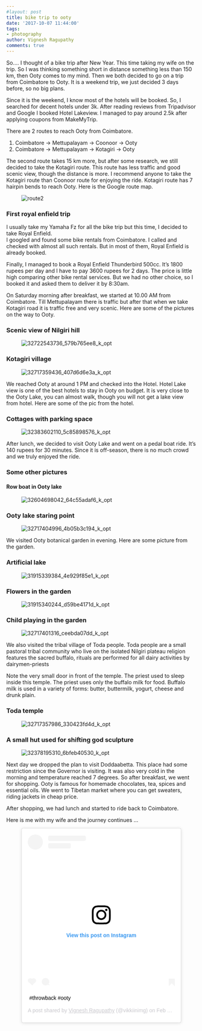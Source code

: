 ```yaml
---
#layout: post
title: bike trip to ooty
date: '2017-10-07 11:44:00'
tags:
- photography
author: Vignesh Ragupathy
comments: true
---
```


So…. I thought of a bike trip after New Year. This time taking my wife on the trip. So I was thinking something short in distance something less than 150 km, then Ooty comes to my mind. Then we both decided to go on a trip from Coimbatore to Ooty. It is a weekend trip, we just decided 3 days before, so no big plans.

Since it is the weekend, I know most of the hotels will be booked. So, I searched for decent hotels under 3k. After reading reviews from Tripadvisor and Google I booked Hotel Lakeview. I managed to pay around 2.5k after applying coupons from MakeMyTrip.

There are 2 routes to reach Ooty from Coimbatore.

1. Coimbatore -\> Mettupalayam -\> Coonoor -\> Ooty
2. Coimbatore -\> Mettupalayam -\> Kotagiri -\> Ooty

The second route takes 15 km more, but after some research, we still decided to take the Kotagiri route. This route has less traffic and good scenic view, though the distance is more. I recommend anyone to take the Kotagiri route than Coonoor route for enjoying the ride. Kotagiri route has 7 hairpin bends to reach Ooty. Here is the Google route map.

<!--kg-card-begin: image--><figure class="kg-card kg-image-card"><img src="https://farm1.staticflickr.com/644/31949932483_1537f28014_z.jpg" class="kg-image" alt="route2"></figure><!--kg-card-end: image-->
### First royal enfield trip

I usually take my Yamaha Fz for all the bike trip but this time, I decided to take Royal Enfield.  
I googled and found some bike rentals from Coimbatore. I called and checked with almost all such rentals. But in most of them, Royal Enfield is already booked.

Finally, I managed to book a Royal Enfield Thunderbird 500cc. It’s 1800 rupees per day and I have to pay 3600 rupees for 2 days. The price is little high comparing other bike rental services. But we had no other choice, so I booked it and asked them to deliver it by 8:30am.

On Saturday morning after breakfast, we started at 10.00 AM from Coimbatore. Till Mettupalayam there is traffic but after that when we take Kotagiri road it is traffic free and very scenic. Here are some of the pictures on the way to Ooty.

### Scenic view of Nilgiri hill
<!--kg-card-begin: image--><figure class="kg-card kg-image-card"><img src="/content/images/2019/02/32722543736_579b765ee8_k_opt.jpg" class="kg-image" alt="32722543736_579b765ee8_k_opt"></figure><!--kg-card-end: image-->
### Kotagiri village
<!--kg-card-begin: image--><figure class="kg-card kg-image-card"><img src="/content/images/2019/02/32717359436_407d6d6e3a_k_opt.jpg" class="kg-image" alt="32717359436_407d6d6e3a_k_opt"></figure><!--kg-card-end: image-->

We reached Ooty at around 1 PM and checked into the Hotel. Hotel Lake view is one of the best hotels to stay in Ooty on budget. It is very close to the Ooty Lake, you can almost walk, though you will not get a lake view from hotel. Here are some of the pic from the hotel.

### Cottages with parking space
<!--kg-card-begin: image--><figure class="kg-card kg-image-card"><img src="/content/images/2019/02/32383602110_5c85898576_k_opt.jpg" class="kg-image" alt="32383602110_5c85898576_k_opt"></figure><!--kg-card-end: image-->

After lunch, we decided to visit Ooty Lake and went on a pedal boat ride. It’s 140 rupees for 30 minutes. Since it is off-season, there is no much crowd and we truly enjoyed the ride.

### Some other pictures

#### Row boat in Ooty lake
<!--kg-card-begin: image--><figure class="kg-card kg-image-card"><img src="/content/images/2019/02/32604698042_64c55adaf6_k_opt.jpg" class="kg-image" alt="32604698042_64c55adaf6_k_opt"></figure><!--kg-card-end: image-->
### Ooty lake staring point
<!--kg-card-begin: image--><figure class="kg-card kg-image-card"><img src="/content/images/2019/02/32717404996_4b05b3c194_k_opt.jpg" class="kg-image" alt="32717404996_4b05b3c194_k_opt"></figure><!--kg-card-end: image-->

We visited Ooty botanical garden in evening. Here are some picture from the garden.

### Artificial lake
<!--kg-card-begin: image--><figure class="kg-card kg-image-card"><img src="/content/images/2019/02/31915339384_4e929f85e1_k_opt.jpg" class="kg-image" alt="31915339384_4e929f85e1_k_opt"></figure><!--kg-card-end: image-->
### Flowers in the garden
<!--kg-card-begin: image--><figure class="kg-card kg-image-card"><img src="/content/images/2019/02/31915340244_d59be4171d_k_opt.jpg" class="kg-image" alt="31915340244_d59be4171d_k_opt"></figure><!--kg-card-end: image-->
### Child playing in the garden
<!--kg-card-begin: image--><figure class="kg-card kg-image-card"><img src="/content/images/2019/02/32717401316_ceebda07dd_k_opt.jpg" class="kg-image" alt="32717401316_ceebda07dd_k_opt"></figure><!--kg-card-end: image-->

We also visited the tribal village of Toda people. Toda people are a small pastoral tribal community who live on the isolated Nilgiri plateau religion features the sacred buffalo, rituals are performed for all dairy activities by dairymen-priests

Note the very small door in front of the temple. The priest used to sleep inside this temple. The priest uses only the buffalo milk for food. Buffalo milk is used in a variety of forms: butter, buttermilk, yogurt, cheese and drunk plain.

### Toda temple
<!--kg-card-begin: image--><figure class="kg-card kg-image-card"><img src="/content/images/2019/02/32717357986_330423fd4d_k_opt.jpg" class="kg-image" alt="32717357986_330423fd4d_k_opt"></figure><!--kg-card-end: image-->
### A small hut used for shifting god sculpture
<!--kg-card-begin: image--><figure class="kg-card kg-image-card"><img src="/content/images/2019/02/32378195310_6bfeb40530_k_opt.jpg" class="kg-image" alt="32378195310_6bfeb40530_k_opt"></figure><!--kg-card-end: image-->

Next day we dropped the plan to visit Doddaabetta. This place had some restriction since the Governor is visiting. It was also very cold in the morning and temperature reached 7 degrees. So after breakfast, we went for shopping. Ooty is famous for homemade chocolates, tea, spices and essential oils. We went to Tibetan market where you can get sweaters, riding jackets in cheap price.

After shopping, we had lunch and started to ride back to Coimbatore.

Here is me with my wife and the journey continues …

<!--kg-card-begin: embed--><figure class="kg-card kg-embed-card"><blockquote class="instagram-media" data-instgrm-captioned data-instgrm-permalink="https://www.instagram.com/p/BuQspq8BDoL/?utm_source=ig_embed&amp;utm_campaign=loading" data-instgrm-version="12" style=" background:#FFF; border:0; border-radius:3px; box-shadow:0 0 1px 0 rgba(0,0,0,0.5),0 1px 10px 0 rgba(0,0,0,0.15); margin: 1px; max-width:658px; min-width:326px; padding:0; width:99.375%; width:-webkit-calc(100% - 2px); width:calc(100% - 2px);"><div style="padding:16px;"> <a href="https://www.instagram.com/p/BuQspq8BDoL/?utm_source=ig_embed&amp;utm_campaign=loading" style=" background:#FFFFFF; line-height:0; padding:0 0; text-align:center; text-decoration:none; width:100%;" target="_blank"> <div style=" display: flex; flex-direction: row; align-items: center;"> <div style="background-color: #F4F4F4; border-radius: 50%; flex-grow: 0; height: 40px; margin-right: 14px; width: 40px;"></div> <div style="display: flex; flex-direction: column; flex-grow: 1; justify-content: center;"> <div style=" background-color: #F4F4F4; border-radius: 4px; flex-grow: 0; height: 14px; margin-bottom: 6px; width: 100px;"></div> <div style=" background-color: #F4F4F4; border-radius: 4px; flex-grow: 0; height: 14px; width: 60px;"></div>
</div>
</div>
<div style="padding: 19% 0;"></div> <div style="display:block; height:50px; margin:0 auto 12px; width:50px;"><svg width="50px" height="50px" viewbox="0 0 60 60" version="1.1" xmlns="https://www.w3.org/2000/svg" xmlns:xlink="https://www.w3.org/1999/xlink"><g stroke="none" stroke-width="1" fill="none" fill-rule="evenodd"><g transform="translate(-511.000000, -20.000000)" fill="#000000"><g><path d="M556.869,30.41 C554.814,30.41 553.148,32.076 553.148,34.131 C553.148,36.186 554.814,37.852 556.869,37.852 C558.924,37.852 560.59,36.186 560.59,34.131 C560.59,32.076 558.924,30.41 556.869,30.41 M541,60.657 C535.114,60.657 530.342,55.887 530.342,50 C530.342,44.114 535.114,39.342 541,39.342 C546.887,39.342 551.658,44.114 551.658,50 C551.658,55.887 546.887,60.657 541,60.657 M541,33.886 C532.1,33.886 524.886,41.1 524.886,50 C524.886,58.899 532.1,66.113 541,66.113 C549.9,66.113 557.115,58.899 557.115,50 C557.115,41.1 549.9,33.886 541,33.886 M565.378,62.101 C565.244,65.022 564.756,66.606 564.346,67.663 C563.803,69.06 563.154,70.057 562.106,71.106 C561.058,72.155 560.06,72.803 558.662,73.347 C557.607,73.757 556.021,74.244 553.102,74.378 C549.944,74.521 548.997,74.552 541,74.552 C533.003,74.552 532.056,74.521 528.898,74.378 C525.979,74.244 524.393,73.757 523.338,73.347 C521.94,72.803 520.942,72.155 519.894,71.106 C518.846,70.057 518.197,69.06 517.654,67.663 C517.244,66.606 516.755,65.022 516.623,62.101 C516.479,58.943 516.448,57.996 516.448,50 C516.448,42.003 516.479,41.056 516.623,37.899 C516.755,34.978 517.244,33.391 517.654,32.338 C518.197,30.938 518.846,29.942 519.894,28.894 C520.942,27.846 521.94,27.196 523.338,26.654 C524.393,26.244 525.979,25.756 528.898,25.623 C532.057,25.479 533.004,25.448 541,25.448 C548.997,25.448 549.943,25.479 553.102,25.623 C556.021,25.756 557.607,26.244 558.662,26.654 C560.06,27.196 561.058,27.846 562.106,28.894 C563.154,29.942 563.803,30.938 564.346,32.338 C564.756,33.391 565.244,34.978 565.378,37.899 C565.522,41.056 565.552,42.003 565.552,50 C565.552,57.996 565.522,58.943 565.378,62.101 M570.82,37.631 C570.674,34.438 570.167,32.258 569.425,30.349 C568.659,28.377 567.633,26.702 565.965,25.035 C564.297,23.368 562.623,22.342 560.652,21.575 C558.743,20.834 556.562,20.326 553.369,20.18 C550.169,20.033 549.148,20 541,20 C532.853,20 531.831,20.033 528.631,20.18 C525.438,20.326 523.257,20.834 521.349,21.575 C519.376,22.342 517.703,23.368 516.035,25.035 C514.368,26.702 513.342,28.377 512.574,30.349 C511.834,32.258 511.326,34.438 511.181,37.631 C511.035,40.831 511,41.851 511,50 C511,58.147 511.035,59.17 511.181,62.369 C511.326,65.562 511.834,67.743 512.574,69.651 C513.342,71.625 514.368,73.296 516.035,74.965 C517.703,76.634 519.376,77.658 521.349,78.425 C523.257,79.167 525.438,79.673 528.631,79.82 C531.831,79.965 532.853,80.001 541,80.001 C549.148,80.001 550.169,79.965 553.369,79.82 C556.562,79.673 558.743,79.167 560.652,78.425 C562.623,77.658 564.297,76.634 565.965,74.965 C567.633,73.296 568.659,71.625 569.425,69.651 C570.167,67.743 570.674,65.562 570.82,62.369 C570.966,59.17 571,58.147 571,50 C571,41.851 570.966,40.831 570.82,37.631"></path></g></g></g></svg></div>
<div style="padding-top: 8px;"> <div style=" color:#3897f0; font-family:Arial,sans-serif; font-size:14px; font-style:normal; font-weight:550; line-height:18px;"> View this post on Instagram</div>
</div>
<div style="padding: 12.5% 0;"></div> <div style="display: flex; flex-direction: row; margin-bottom: 14px; align-items: center;">
<div> <div style="background-color: #F4F4F4; border-radius: 50%; height: 12.5px; width: 12.5px; transform: translateX(0px) translateY(7px);"></div> <div style="background-color: #F4F4F4; height: 12.5px; transform: rotate(-45deg) translateX(3px) translateY(1px); width: 12.5px; flex-grow: 0; margin-right: 14px; margin-left: 2px;"></div> <div style="background-color: #F4F4F4; border-radius: 50%; height: 12.5px; width: 12.5px; transform: translateX(9px) translateY(-18px);"></div>
</div>
<div style="margin-left: 8px;"> <div style=" background-color: #F4F4F4; border-radius: 50%; flex-grow: 0; height: 20px; width: 20px;"></div> <div style=" width: 0; height: 0; border-top: 2px solid transparent; border-left: 6px solid #f4f4f4; border-bottom: 2px solid transparent; transform: translateX(16px) translateY(-4px) rotate(30deg)"></div>
</div>
<div style="margin-left: auto;"> <div style=" width: 0px; border-top: 8px solid #F4F4F4; border-right: 8px solid transparent; transform: translateY(16px);"></div> <div style=" background-color: #F4F4F4; flex-grow: 0; height: 12px; width: 16px; transform: translateY(-4px);"></div> <div style=" width: 0; height: 0; border-top: 8px solid #F4F4F4; border-left: 8px solid transparent; transform: translateY(-4px) translateX(8px);"></div>
</div>
</div></a> <p style=" margin:8px 0 0 0; padding:0 4px;"> <a href="https://www.instagram.com/p/BuQspq8BDoL/?utm_source=ig_embed&amp;utm_campaign=loading" style=" color:#000; font-family:Arial,sans-serif; font-size:14px; font-style:normal; font-weight:normal; line-height:17px; text-decoration:none; word-wrap:break-word;" target="_blank">#throwback #ooty</a></p> <p style=" color:#c9c8cd; font-family:Arial,sans-serif; font-size:14px; line-height:17px; margin-bottom:0; margin-top:8px; overflow:hidden; padding:8px 0 7px; text-align:center; text-overflow:ellipsis; white-space:nowrap;">A post shared by <a href="https://www.instagram.com/vikkiinimg/?utm_source=ig_embed&amp;utm_campaign=loading" style=" color:#c9c8cd; font-family:Arial,sans-serif; font-size:14px; font-style:normal; font-weight:normal; line-height:17px;" target="_blank"> Vignesh Ragupathy</a> (@vikkiinimg) on <time style=" font-family:Arial,sans-serif; font-size:14px; line-height:17px;" datetime="2019-02-24T10:18:23+00:00">Feb 24, 2019 at 2:18am PST</time></p>
</div></blockquote>
<script async src="//www.instagram.com/embed.js"></script></figure><!--kg-card-end: embed-->